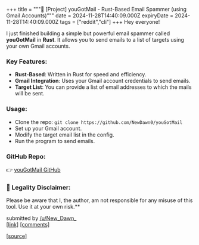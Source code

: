 +++
title = """🚀 [Project] youGotMail - Rust-Based Email Spammer (using Gmail Accounts)"""
date = 2024-11-28T14:40:09.000Z
expiryDate = 2024-11-28T14:40:09.000Z
tags = ["reddit","cli"]
+++
Hey everyone!

I just finished building a simple but powerful email spammer called **youGotMail** in **Rust**. It allows you to send emails to a list of targets using your own Gmail accounts.

### Key Features:

*   **Rust-Based**: Written in Rust for speed and efficiency.
*   **Gmail Integration**: Uses your Gmail account credentials to send emails.
*   **Target List**: You can provide a list of email addresses to which the mails will be sent.

### Usage:

*   Clone the repo: `git clone https://github.com/NewDawn0/youGotMail`
*   Set up your Gmail account.
*   Modify the target email list in the config.
*   Run the program to send emails.

### GitHub Repo:

👉 [youGotMail GitHub](https://github.com/NewDawn0/youGotMail)

### 🚨 Legality Disclaimer:

Please be aware that I, the author, am not responsible for any misuse of this tool. Use it at your own risk.\*\*

submitted by [/u/New\_Dawn\_](https://www.reddit.com/user/New_Dawn_)  
[\[link\]](https://www.reddit.com/r/commandline/comments/1h1xczm/project_yougotmail_rustbased_email_spammer_using/) [\[comments\]](https://www.reddit.com/r/commandline/comments/1h1xczm/project_yougotmail_rustbased_email_spammer_using/)

[[source]](https://www.reddit.com/r/commandline/comments/1h1xczm/project_yougotmail_rustbased_email_spammer_using/)

